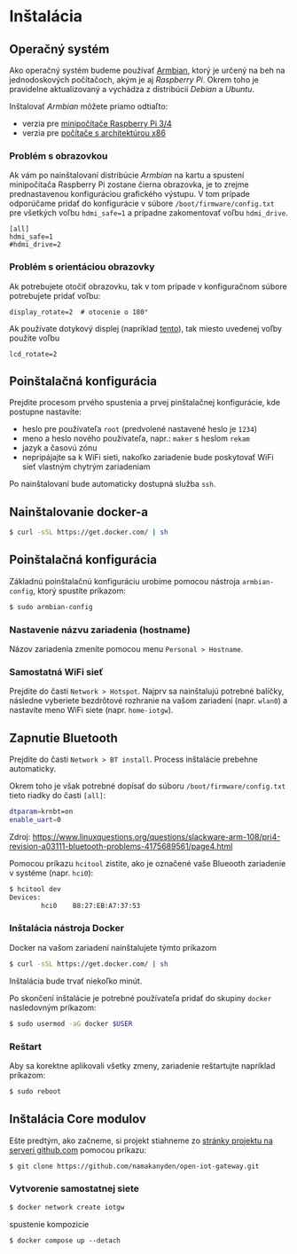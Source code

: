 # Inštalácia

## Operačný systém

Ako operačný systém budeme používať [Armbian](https://www.armbian.com/), ktorý je určený na beh na jednodoskových počítačoch, akým je aj _Raspberry Pi_. Okrem toho je pravidelne aktualizovaný a vychádza z distribúcií _Debian_ a _Ubuntu_.

Inštalovať _Armbian_ môžete priamo odtiaľto:

* verzia pre [minipočítače Raspberry Pi 3/4](https://www.armbian.com/rpi4b/)
* verzia pre [počítače s architektúrou x86](https://www.armbian.com/uefi-x86/)


### Problém s obrazovkou

Ak vám po nainštalovaní distribúcie _Armbian_ na kartu a spustení minipočítača Raspberry Pi zostane čierna obrazovka, je to zrejme prednastavenou konfiguráciou grafického výstupu. V tom prípade odporúčame pridať do konfigurácie v súbore `/boot/firmware/config.txt` pre všetkých voľbu `hdmi_safe=1` a prípadne zakomentovať voľbu `hdmi_drive`.

```
[all]
hdmi_safe=1
#hdmi_drive=2
```


### Problém s orientáciou obrazovky

Ak potrebujete otočiť obrazovku, tak v tom prípade v konfiguračnom súbore potrebujete pridať voľbu:

```
display_rotate=2  # otocenie o 180°
```

Ak používate dotykový displej (napríklad [tento](https://www.raspberrypi.com/products/raspberry-pi-touch-display/)), tak miesto uvedenej voľby použite voľbu

```
lcd_rotate=2
```


## Poinštalačná konfigurácia

Prejdite procesom prvého spustenia a prvej pinštalačnej konfigurácie, kde postupne nastavíte:

* heslo pre používateľa `root` (predvolené nastavené heslo je `1234`)
* meno a heslo nového používateľa, napr.: `maker` s heslom `rekam`
* jazyk a časovú zónu
* nepripájajte sa k WiFi sieti, nakoľko zariadenie bude poskytovať WiFi sieť vlastným chytrým zariadeniam

Po nainštalovaní bude automaticky dostupná služba `ssh`.


## Nainštalovanie docker-a

```bash
$ curl -sSL https://get.docker.com/ | sh
```


## Poinštalačná konfigurácia

Základnú poinštalačnú konfiguráciu urobíme pomocou nástroja `armbian-config`, ktorý spustíte príkazom:

```bash
$ sudo armbian-config
```


### Nastavenie názvu zariadenia (hostname)

Názov zariadenia zmeníte pomocou menu `Personal > Hostname`.


### Samostatná WiFi sieť

Prejdite do časti `Network > Hotspot`. Najprv sa nainštalujú potrebné balíčky, následne vyberiete bezdrôtové rozhranie na vašom zariadení (napr. `wlan0`) a nastavíte meno WiFi siete (napr. `home-iotgw`).


## Zapnutie Bluetooth

Prejdite do časti `Network > BT install`. Process inštalácie prebehne automaticky.

Okrem toho je však potrebné dopísať do súboru `/boot/firmware/config.txt` tieto riadky do časti `[all]`:

```bash
dtparam=krnbt=on
enable_uart=0
```

Zdroj: https://www.linuxquestions.org/questions/slackware-arm-108/pri4-revision-a03111-bluetooth-problems-4175689561/page4.html

Pomocou príkazu `hcitool` zistite, ako je označené vaše Blueooth zariadenie v systéme (napr. `hci0`):

```bash
$ hcitool dev
Devices:
        hci0    B8:27:EB:A7:37:53
```


### Inštalácia nástroja Docker

Docker na vašom zariadení nainštalujete týmto príkazom

```bash
$ curl -sSL https://get.docker.com/ | sh
```

Inštalácia bude trvať niekoľko minút.

Po skončení inštalácie je potrebné používateľa pridať do skupiny `docker` nasledovným príkazom:

```bash
$ sudo usermod -aG docker $USER
```


### Reštart

Aby sa korektne aplikovali všetky zmeny, zariadenie reštartujte napríklad príkazom:

```bash
$ sudo reboot
```


## Inštalácia Core modulov

Ešte predtým, ako začneme, si projekt stiahneme zo [stránky projektu na serveri github.com](https://github.com/namakanyden/Open-IoT-Gateway) pomocou príkazu:

```bash
$ git clone https://github.com/namakanyden/open-iot-gateway.git
```

### Vytvorenie samostatnej siete

```bash
$ docker network create iotgw
```

spustenie kompozicie

```
$ docker compose up --detach
```

